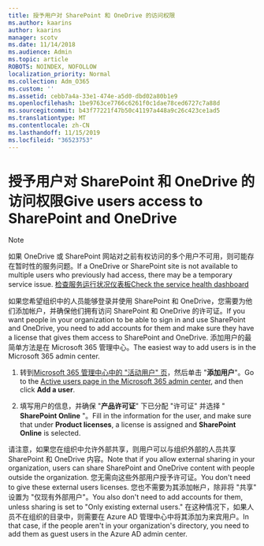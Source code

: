 ```yaml
---
title: 授予用户对 SharePoint 和 OneDrive 的访问权限
ms.author: kaarins
author: kaarins
manager: scotv
ms.date: 11/14/2018
ms.audience: Admin
ms.topic: article
ROBOTS: NOINDEX, NOFOLLOW
localization_priority: Normal
ms.collection: Adm_O365
ms.custom: ''
ms.assetid: cebb7a4a-33e1-474e-a5d0-dbd02a80b1e9
ms.openlocfilehash: 1be9763ce7766c6261f0c1dae78ced6727c7a88d
ms.sourcegitcommit: b43f77221f47b50c41197a448a9c26c423ce1ad5
ms.translationtype: MT
ms.contentlocale: zh-CN
ms.lasthandoff: 11/15/2019
ms.locfileid: "36523753"
---
```

# <a name="give-users-access-to-sharepoint-and-onedrive"></a><span data-ttu-id="a44da-102">授予用户对 SharePoint 和 OneDrive 的访问权限</span><span class="sxs-lookup"><span data-stu-id="a44da-102">Give users access to SharePoint and OneDrive</span></span>

> [!NOTE]
> <span data-ttu-id="a44da-103">如果 OneDrive 或 SharePoint 网站对之前有权访问的多个用户不可用，则可能存在暂时性的服务问题。</span><span class="sxs-lookup"><span data-stu-id="a44da-103">If a OneDrive or SharePoint site is not available to multiple users who previously had access, there may be a temporary service issue.</span></span> [<span data-ttu-id="a44da-104">检查服务运行状况仪表板</span><span class="sxs-lookup"><span data-stu-id="a44da-104">Check the service health dashboard</span></span>](https://portal.office.com/adminportal/home#/servicehealth)
  
<span data-ttu-id="a44da-105">如果您希望组织中的人员能够登录并使用 SharePoint 和 OneDrive，您需要为他们添加帐户，并确保他们拥有访问 SharePoint 和 OneDrive 的许可证。</span><span class="sxs-lookup"><span data-stu-id="a44da-105">If you want people in your organization to be able to sign in and use SharePoint and OneDrive, you need to add accounts for them and make sure they have a license that gives them access to SharePoint and OneDrive.</span></span> <span data-ttu-id="a44da-106">添加用户的最简单方法是在 Microsoft 365 管理中心。</span><span class="sxs-lookup"><span data-stu-id="a44da-106">The easiest way to add users is in the Microsoft 365 admin center.</span></span>
  
1. <span data-ttu-id="a44da-107">转到[Microsoft 365 管理中心中的 "活动用户" 页](https://portal.office.com/adminportal/home#/users)，然后单击 "**添加用户**"。</span><span class="sxs-lookup"><span data-stu-id="a44da-107">Go to the [Active users page in the Microsoft 365 admin center](https://portal.office.com/adminportal/home#/users), and then click **Add a user**.</span></span>
    
2. <span data-ttu-id="a44da-108">填写用户的信息，并确保 "**产品许可证**" 下已分配 "许可证" 并选择 " **SharePoint Online** "。</span><span class="sxs-lookup"><span data-stu-id="a44da-108">Fill in the information for the user, and make sure that under **Product licenses**, a license is assigned and **SharePoint Online** is selected.</span></span> 
    
<span data-ttu-id="a44da-109">请注意，如果您在组织中允许外部共享，则用户可以与组织外部的人员共享 SharePoint 和 OneDrive 内容。</span><span class="sxs-lookup"><span data-stu-id="a44da-109">Note that if you allow external sharing in your organization, users can share SharePoint and OneDrive content with people outside the organization.</span></span> <span data-ttu-id="a44da-110">您无需向这些外部用户授予许可证。</span><span class="sxs-lookup"><span data-stu-id="a44da-110">You don't need to give these external users licenses.</span></span> <span data-ttu-id="a44da-111">您也不需要为其添加帐户，除非将 "共享" 设置为 "仅现有外部用户"。</span><span class="sxs-lookup"><span data-stu-id="a44da-111">You also don't need to add accounts for them, unless sharing is set to "Only existing external users."</span></span> <span data-ttu-id="a44da-112">在这种情况下，如果人员不在组织的目录中，则需要在 Azure AD 管理中心中将其添加为来宾用户。</span><span class="sxs-lookup"><span data-stu-id="a44da-112">In that case, if the people aren't in your organization's directory, you need to add them as guest users in the Azure AD admin center.</span></span>
  

